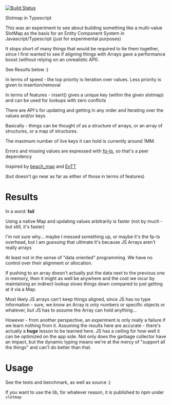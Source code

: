 [![Build Status](https://travis-ci.org/dakom/slotmap.svg?branch=master)](https://travis-ci.org/dakom/slotmap)

Slotmap in Typescript

This was an experiment to see about building something like a multi-value SlotMap as the basis for an Entity Component System in Javascript/Typescript (just for experimental purposes)

It stops short of many things that would be required to tie them together, since I first wanted to see if aligning things with Arrays gave a performance boost (without relying on an unrealistic API).

See Results below :)

In terms of speed - the top priority is iteration over values. Less priority is given to insertion/removal

In terms of features - insert() gives a unique key (within the given slotmap) and can be used for lookups with zero conflicts

There are API's for updating and getting in any order and iterating over the values and/or keys

Basically - things can be thought of as a structure of arrays, or an array of structures, or a map of structures.

The maximum number of live keys it can hold is currently around 1MM.

Errors and missing values are expressed with [fp-ts](https://github.com/gcanti/fp-ts), so that's a peer dependency

Inspired by [beach_map](https://github.com/leudz/beach_map) and [EnTT](https://github.com/skypjack/entt)

(but doesn't go near as far as either of those in terms of features)

# Results

In a word: **fail**

Using a native Map and updating values arbitrarily is faster (not by much - but still, it's faster)

I'm not sure why... maybe I messed something up, or maybe it's the fp-ts overhead, but I am _guessing_ that ultimate it's because JS Arrays aren't really arrays

At least not in the sense of "data oriented" programming. We have no control over their alignment or allocation.

If pushing to an array doesn't actually put the data next to the previous one in memory, then it might as well be anywhere and the cost we incur by maintaining an indirect lookup slows things down compared to just getting at it via a Map.

Most likely JS arrays can't keep things aligned, since JS has no type information - sure, we know an Array is only numbers or specific objects or whatever, but JS has to assume the Array can hold anything...

However - from another perspective, an experiment is only really a failure if we learn nothing from it. Assuming the results here are accurate - there's actually a **huge** lesson to be learned here. JS has a ceiling for how well it can be optimized on the app side. Not only does the garbage collector have an impact, but the dynamic typing means we're at the mercy of "support all the things" and can't do better than that. 

# Usage

See the tests and benchmark, as well as source :)

If you want to use the lib, for whatever reason, it is published to npm under `slotmap`

